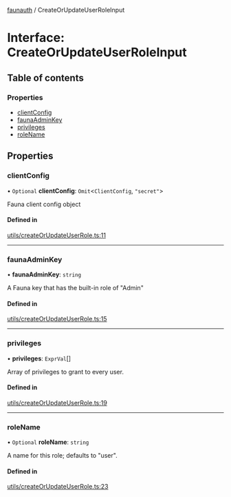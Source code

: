 [faunauth](../index.md) / CreateOrUpdateUserRoleInput

# Interface: CreateOrUpdateUserRoleInput

## Table of contents

### Properties

- [clientConfig](CreateOrUpdateUserRoleInput.md#clientconfig)
- [faunaAdminKey](CreateOrUpdateUserRoleInput.md#faunaadminkey)
- [privileges](CreateOrUpdateUserRoleInput.md#privileges)
- [roleName](CreateOrUpdateUserRoleInput.md#rolename)

## Properties

### clientConfig

• `Optional` **clientConfig**: `Omit`<`ClientConfig`, ``"secret"``\>

Fauna client config object

#### Defined in

[utils/createOrUpdateUserRole.ts:11](https://github.com/alexnitta/faunauth/blob/8cbba2b/src/utils/createOrUpdateUserRole.ts#L11)

___

### faunaAdminKey

• **faunaAdminKey**: `string`

A Fauna key that has the built-in role of "Admin"

#### Defined in

[utils/createOrUpdateUserRole.ts:15](https://github.com/alexnitta/faunauth/blob/8cbba2b/src/utils/createOrUpdateUserRole.ts#L15)

___

### privileges

• **privileges**: `ExprVal`[]

Array of privileges to grant to every user.

#### Defined in

[utils/createOrUpdateUserRole.ts:19](https://github.com/alexnitta/faunauth/blob/8cbba2b/src/utils/createOrUpdateUserRole.ts#L19)

___

### roleName

• `Optional` **roleName**: `string`

A name for this role; defaults to "user".

#### Defined in

[utils/createOrUpdateUserRole.ts:23](https://github.com/alexnitta/faunauth/blob/8cbba2b/src/utils/createOrUpdateUserRole.ts#L23)
